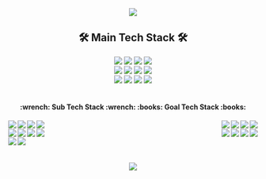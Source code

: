 <div align="center">
  <img src="https://capsule-render.vercel.app/api?type=waving&color=1061e8&height=120&section=header&text=Mirror%20World&fontSize=40&fontColor=ffffff" />
  <h2><b>🛠 Main Tech Stack 🛠</b></h2>
  <img src="https://img.shields.io/badge/python-3776AB?style=for-the-badge&logo=python&logoColor=white">
  <img src="https://img.shields.io/badge/anaconda-44A833?style=for-the-badge&logo=anaconda&logoColor=white">
  <img src="https://img.shields.io/badge/opencv-5C3EE8?style=for-the-badge&logo=opencv&logoColor=white">
  <img src="https://img.shields.io/badge/spacy-09A3D5?style=for-the-badge&logo=spacy&logoColor=white">
  <br>
  <img src="https://img.shields.io/badge/selenium-43B02A?style=for-the-badge&logo=selenium&logoColor=white">
  <img src="https://img.shields.io/badge/django-092E20?style=for-the-badge&logo=django&logoColor=white">
  <img src="https://img.shields.io/badge/Oracle-F80000?style=for-the-badge&logo=Oracle&logoColor=white">
  <img src="https://img.shields.io/badge/JAVA-007396?style=for-the-badge&logo=java&logoColor=white">
  <br>
  <img src="https://img.shields.io/badge/vsCode-007ACC?style=for-the-badge&logo=visualstudiocode%20IDE&logoColor=white">
  <img src="https://img.shields.io/badge/jupyter-F37626?style=for-the-badge&logo=jupyter%20IDE&logoColor=white">
  <img src="https://img.shields.io/badge/linux-FCC624?style=for-the-badge&logo=linux&logoColor=white">
  <img src="https://img.shields.io/badge/git-F05032?style=for-the-badge&logo=git&logoColor=white">
  <br><br>
  <h4><b align="left">:wrench: Sub Tech Stack :wrench:</b>  <b align="right">:books: Goal Tech Stack :books:</b></h4>
  <img align="left" src="https://img.shields.io/badge/html5-E34F26?style=for-the-badge&logo=html5&logoColor=white">
  <img align="left" src="https://img.shields.io/badge/css3-1572B6?style=for-the-badge&logo=css3&logoColor=white">
  <img align="left" src="https://img.shields.io/badge/javascript-F7DF1E?style=for-the-badge&logo=javascript&logoColor=white">
  <img align="left" src="https://img.shields.io/badge/vue.js-4FC08D?style=for-the-badge&logo=vuedotjs&logoColor=white">

  <img align="right" src="https://img.shields.io/badge/hadoop-66CCFF?style=for-the-badge&logo=apachehadoop&logoColor=white">
  <img align="right" src="https://img.shields.io/badge/kafka-231F20?style=for-the-badge&logo=apachekafka&logoColor=white">
  <img align="right" src="https://img.shields.io/badge/docker-2496ED?style=for-the-badge&logo=docker&logoColor=white">
  <img align="right" src="https://img.shields.io/badge/kubernetes-326CE5?style=for-the-badge&logo=kubernetes&logoColor=white">
  <br>
  <img align="left" src="https://img.shields.io/badge/nuxt.js-00DC82?style=for-the-badge&logo=nuxtdotjs&logoColor=white">
  <img align="left" src="https://img.shields.io/badge/illustrator-FF9A00?style=for-the-badge&logo=adobeillustrator&logoColor=white">
  <img align="left" src="https://img.shields.io/badge/photoshop-31A8FF?style=for-the-badge&logo=adobephotoshop&logoColor=white">
  <img align="left" src="https://img.shields.io/badge/figma-F24E1E?style=for-the-badge&logo=figma&logoColor=white">

  <img align="right" src="https://img.shields.io/badge/aws-232F3E?style=for-the-badge&logo=aws&logoColor=white">
  <img align="right" src="https://img.shields.io/badge/elastic-005571?style=for-the-badge&logo=elastic&logoColor=white">
  <img align="right" src="https://img.shields.io/badge/spring-6DB33F?style=for-the-badge&logo=spring&logoColor=white">
  <img align="right" src="https://img.shields.io/badge/elastic-005571?style=for-the-badge&logo=elastic&logoColor=white">
  <br>
  <img align="left" src="https://img.shields.io/badge/trello-0052CC?style=for-the-badge&logo=trello&logoColor=white">
  <img align="left" src="https://img.shields.io/badge/notion-000000?style=for-the-badge&logo=notion&logoColor=white">

  <br>
  <br><br>
  <img src="http://mazassumnida.wtf/api/v2/generate_badge?boj=sujun"/>
</div>

<!--
**su1jun/su1jun** is a ✨ _special_ ✨ repository because its `README.md` (this file) appears on your GitHub profile.

Here are some ideas to get you started:

- 🔭 I’m currently working on ... - 🌱 I’m currently learning ... - 👯 I’m looking to collaborate on ...
- 🤔 I’m looking for help with ...
- 💬 Ask me about ...
- 📫 How to reach me: ...
- 😄 Pronouns: ...
- ⚡ Fun fact: ...

//numpy
<img src="https://img.shields.io/badge/numpy-#013243?style=for-the-badge&logo=numpy&logoColor=white">
//pandas
<img src="https://img.shields.io/badge/pandas-#150458?style=for-the-badge&logo=pandas&logoColor=white">
//pytorch
<img src="https://img.shields.io/badge/pytorch-#EE4C2C?style=for-the-badge&logo=pytorch&logoColor=white">
//tensorflow
<img src="https://img.shields.io/badge/tensorflow-#FF6F00?style=for-the-badge&logo=tensorflow&logoColor=white">
//Keras
<img src="https://img.shields.io/badge/keras-#D00000?style=for-the-badge&logo=keras&logoColor=white">
//scikitlearn
<img src="https://img.shields.io/badge/scikitlearn-#F7931E?style=for-the-badge&logo=scikitlearn&logoColor=white">

-->
